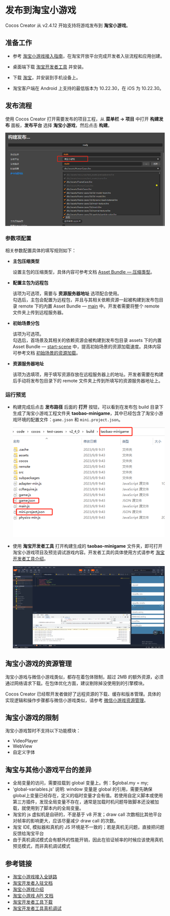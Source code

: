 # 发布到淘宝小游戏

Cocos Creator 从 v2.4.12 开始支持将游戏发布到 **淘宝小游戏**。

## 准备工作

- 参考 [淘宝小游戏接入指南](https://miniapp.open.taobao.com/doc.htm?docId=121732&docType=1&tag=game-info)，在淘宝开放平台完成开发者入驻流程和应用创建。

- 桌面端下载 [淘宝开发者工具](https://developer.taobao.com/?spm=a219a.15212435.0.0.11ef669aIQNlnI) 并安装。

- 下载 [淘宝](https://market.m.taobao.com/app/fdilab/download-page/main/index.html)，并安装到手机设备上。

- 淘宝客户端在 Android 上支持的最低版本为 10.22.30，在 iOS 为 10.22.30。

## 发布流程

使用 Cocos Creator 打开需要发布的项目工程，从 **菜单栏 -> 项目** 中打开 **构建发布** 面板，**发布平台** 选择 **淘宝小游戏**，然后点击 **构建**。

![build_option](./publish-taobao-mini-game/build_option.png)

### 参数项配置

相关参数配置具体的填写规则如下：

- **主包压缩类型**

  设置主包的压缩类型，具体内容可参考文档 [Asset Bundle — 压缩类型](../asset-manager/bundle.md#%E5%8E%8B%E7%BC%A9%E7%B1%BB%E5%9E%8B)。

- **配置主包为远程包**

  该项为可选项，需要与 **资源服务器地址** 选项配合使用。<br>
  勾选后，主包会配置为远程包，并且与其相关依赖资源一起被构建到发布包目录 remote 下的内置 Asset Bundle — [main](../asset-manager/bundle.md#%E5%86%85%E7%BD%AE-asset-bundle) 中。开发者需要将整个 remote 文件夹上传到远程服务器。

- **初始场景分包**

  该项为可选项。<br>
  勾选后，首场景及其相关的依赖资源会被构建到发布包目录 assets 下的内置 Asset Bundle — [start-scene](../asset-manager/bundle.md#%E5%86%85%E7%BD%AE-asset-bundle) 中，提高初始场景的资源加载速度。具体内容可参考文档 [初始场景的资源加载](publish-wechatgame.md#%E5%88%9D%E5%A7%8B%E5%9C%BA%E6%99%AF%E7%9A%84%E5%8A%A0%E8%BD%BD%E9%80%9F%E5%BA%A6)。

- **资源服务器地址**

  该项为选填项，用于填写资源存放在远程服务器上的地址。开发者需要在构建后手动将发布包目录下的 remote 文件夹上传到所填写的资源服务器地址上。

### 运行预览

- 构建完成后点击 **发布路径** 后面的 **打开** 按钮，可以看到在发布包 build 目录下生成了淘宝小游戏工程文件夹 **taobao-minigame**，其中已经包含了淘宝小游戏环境的配置文件：`game.json` 和 `mini.project.json`。

  ![build](./publish-taobao-mini-game/build.png)

- 使用 **淘宝开发者工具** 打开构建生成的 **taobao-minigame** 文件夹，即可打开淘宝小游戏项目及预览调试游戏内容。开发者工具的具体使用方式请参考 [淘宝开发者工具介绍](https://miniapp.open.taobao.com/doc.htm?docId=121682&docType=1&tag=game-dev)。

  ![preview](./publish-taobao-mini-game/preview.png)

## 淘宝小游戏的资源管理

淘宝小游戏与微信小游戏类似，都存在着包体限制，超过 2MB 的额外资源，必须通过网络请求下载。在包体优化方面，建议剔除掉没使用到的引擎模块。

Cocos Creator 已经帮开发者做好了远程资源的下载、缓存和版本管理。具体的实现逻辑和操作步骤都与微信小游戏类似，请参考 [微信小游戏资源管理](./publish-wechatgame.md#%E5%BE%AE%E4%BF%A1%E5%B0%8F%E6%B8%B8%E6%88%8F%E7%9A%84%E8%B5%84%E6%BA%90%E7%AE%A1%E7%90%86)。

## 淘宝小游戏的限制

淘宝小游戏暂时不支持以下功能模块：

- VideoPlayer
- WebView
- 自定义字体

## 淘宝与其他小游戏平台的差异

- 全局变量的访问，需要挂载到 global 变量上。例：$global.my = my;
- 'global-variables.js' 说明: window 变量是 global 的引用，需要先确保 global上变量已经存在，定义的临时变量才会有值。若使用自定义脚本或使用第三方插件，发现全局变量不存在，通常是加载时机问题导致脚本还没被加载，就使用到了脚本内的全局变量。
- 淘宝的 js 虚拟机是自研的，不是基于 v8 开发；draw call 次数相比其他平台对帧率的影响更大，应该尽量减少 draw call 的次数。
- 淘宝 IDE, 模拟器和真机的 JS 环境是不一致的；若是真机无问题，直接把问题反馈给淘宝平台
- 由于真机调试模式会有额外的性能开销，因此在验证帧率的时候应该使用真机预览模式，而非真机调试模式

## 参考链接

- [淘宝小游戏接入全链路](https://miniapp.open.taobao.com/doc.htm?docId=121719&docType=1&tag=game-dev)
- [淘宝开发者入驻文档](https://miniapp.open.taobao.com/doc.htm?docId=121648&docType=1&tag=game-info)
- [淘宝小游戏介绍](https://miniapp.open.taobao.com/doc.htm?docId=121646&docType=1&tag=game-info)
- [淘宝小游戏 API 文档](https://miniapp.open.taobao.com/doc.htm?docId=121112&docType=1&tag=game-dev)
- [淘宝开发者工具下载](https://developer.taobao.com/?spm=a219a.15212435.0.0.7892669alqxNjY)
- [淘宝开发者工具真机调试](https://miniapp.open.taobao.com/doc.htm?docId=119194&docType=1&tag=game-dev)